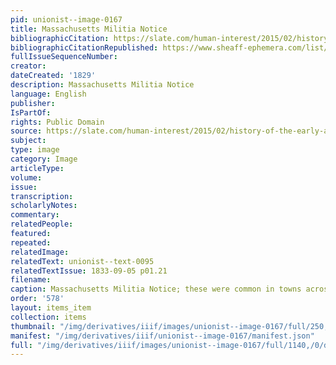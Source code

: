 ```yaml
---
pid: unionist--image-0167
title: Massachusetts Militia Notice
bibliographicCitation: https://slate.com/human-interest/2015/02/history-of-the-early-american-militia-muster-notices-calling-members-to-parade.html
bibliographicCitationRepublished: https://www.sheaff-ephemera.com/list/militia_notices.html
fullIssueSequenceNumber: 
creator: 
dateCreated: '1829'
description: Massachusetts Militia Notice
language: English
publisher: 
IsPartOf: 
rights: Public Domain
source: https://slate.com/human-interest/2015/02/history-of-the-early-american-militia-muster-notices-calling-members-to-parade.html
subject: 
type: image
category: Image
articleType: 
volume: 
issue: 
transcription: 
scholarlyNotes: 
commentary: 
relatedPeople: 
featured: 
repeated: 
relatedImage: 
relatedText: unionist--text-0095
relatedTextIssue: 1833-09-05 p01.21
filename: 
caption: Massachusetts Militia Notice; these were common in towns across the northeast.
order: '578'
layout: items_item
collection: items
thumbnail: "/img/derivatives/iiif/images/unionist--image-0167/full/250,/0/default.jpg"
manifest: "/img/derivatives/iiif/unionist--image-0167/manifest.json"
full: "/img/derivatives/iiif/images/unionist--image-0167/full/1140,/0/default.jpg"
---
```

